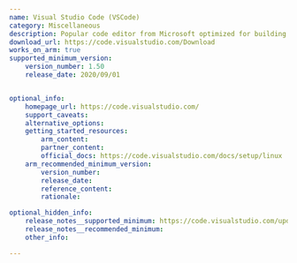 ```yaml
---
name: Visual Studio Code (VSCode)
category: Miscellaneous
description: Popular code editor from Microsoft optimized for building and debugging modern web and cloud applications. 
download_url: https://code.visualstudio.com/Download
works_on_arm: true
supported_minimum_version:
    version_number: 1.50
    release_date: 2020/09/01


optional_info:
    homepage_url: https://code.visualstudio.com/
    support_caveats:
    alternative_options:
    getting_started_resources:
        arm_content:
        partner_content:
        official_docs: https://code.visualstudio.com/docs/setup/linux
    arm_recommended_minimum_version:
        version_number:
        release_date:
        reference_content:
        rationale:

optional_hidden_info:
    release_notes__supported_minimum: https://code.visualstudio.com/updates/v1_50
    release_notes__recommended_minimum:
    other_info:

---
```

